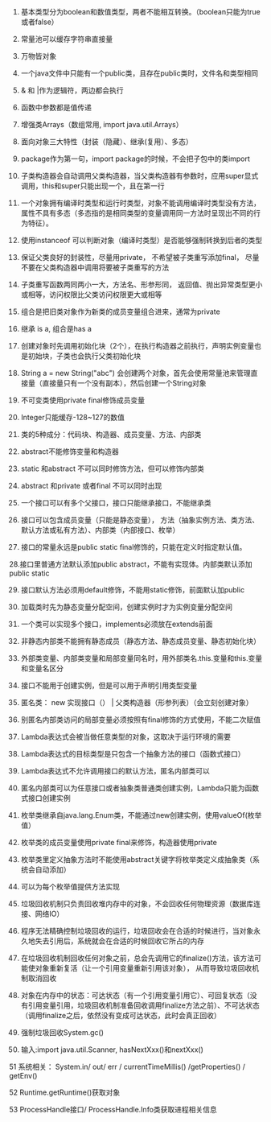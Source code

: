 1. 基本类型分为boolean和数值类型，两者不能相互转换。（boolean只能为true或者false）

2. 常量池可以缓存字符串直接量

3. 万物皆对象

4. 一个java文件中只能有一个public类，且存在public类时，文件名和类型相同

5. & 和 |作为逻辑符，两边都会执行

6. 函数中参数都是值传递

7. 增强类Arrays（数组常用, import java.util.Arrays）

8. 面向对象三大特性（封装（隐藏）、继承(复用）、多态）

9. package作为第一句，import package的时候，不会把子包中的类import

10. 子类构造器会自动调用父类构造器，当父类构造器有参数时，应用super显式调用，this和super只能出现一个，且在第一行

11. 一个对象拥有编译时类型和运行时类型，对象不能调用编译时类型没有方法，属性不具有多态（多态指的是相同类型的变量调用同一方法时呈现出不同的行为特征）。

12. 使用instanceof 可以判断对象（编译时类型）是否能够强制转换到后者的类型

13. 保证父类良好的封装性，尽量用private， 不希望被子类重写添加final， 尽量不要在父类构造器中调用将要被子类重写的方法

14. 子类重写函数两同两小一大，方法名、形参形同， 返回值、抛出异常类型更小或相等，访问权限比父类访问权限更大或相等

15. 组合是把旧类对象作为新类的成员变量组合进来，通常为private

16. 继承 is a, 组合是has a

17.  创建对象时先调用初始化块（2个），在执行构造器之前执行，声明实例变量也是初始块，子类也会执行父类初始化块

18. String a = new String("abc") 会创建两个对象，首先会使用常量池来管理直接量（直接量只有一个没有副本），然后创建一个String对象

19.  不可变类使用private final修饰成员变量

20. Integer只能缓存-128~127的数值

21. 类的5种成分：代码块、构造器、成员变量、方法、内部类

22. abstract不能修饰变量和构造器

23. static 和abstract 不可以同时修饰方法，但可以修饰内部类

24. abstract 和private 或者final 不可以同时出现

25. 一个接口可以有多个父接口，接口只能继承接口，不能继承类

26. 接口可以包含成员变量（只能是静态变量）， 方法（抽象实例方法、类方法、默认方法或私有方法）、内部类（内部接口、枚举）

27. 接口的常量永远是public static final修饰的，只能在定义时指定默认值。

28.接口里普通方法默认添加public abstract，不能有实现体。内部类默认添加public static

29. 接口默认方法必须用default修饰，不能用static修饰，前面默认加public

30. 加载类时先为静态变量分配空间，创建实例时才为实例变量分配空间

31. 一个类可以实现多个接口，implements必须放在extends前面

32. 非静态内部类不能拥有静态成员（静态方法、静态成员变量、静态初始化块）

33. 外部类变量、内部类变量和局部变量同名时，用外部类名.this.变量和this.变量和变量名区分

34. 接口不能用于创建实例，但是可以用于声明引用类型变量

35. 匿名类： new 实现接口（） | 父类构造器（形参列表）（会立刻创建对象）

36.  别匿名内部类访问的局部变量必须按照有final修饰的方式使用，不能二次赋值

37. Lambda表达式会被当做任意类型的对象，这取决于运行环境的需要

38. Lambda表达式的目标类型是只包含一个抽象方法的接口（函数式接口）

39. Lambda表达式不允许调用接口的默认方法，匿名内部类可以

40. 匿名内部类可以为任意接口或者抽象类普通类创建实例，Lambda只能为函数式接口创建实例

41. 枚举类继承自java.lang.Enum类，不能通过new创建实例，使用valueOf(枚举值）

42. 枚举类的成员变量使用private final来修饰，构造器使用private

43.  枚举类里定义抽象方法时不能使用abstract关键字将枚举类定义成抽象类（系统会自动添加）

44. 可以为每个枚举值提供方法实现

45. 垃圾回收机制只负责回收堆内存中的对象，不会回收任何物理资源（数据库连接、网络IO）

46. 程序无法精确控制垃圾回收的运行，垃圾回收会在合适的时候进行，当对象永久地失去引用后，系统就会在合适的时候回收它所占的内存

47. 在垃圾回收机制回收任何对象之前，总会先调用它的finalize()方法，该方法可能使对象重新复活（让一个引用变量重新引用该对象）， 从而导致垃圾回收机制取消回收

48. 对象在内存中的状态：可达状态（有一个引用变量引用它）、可回复状态（没有引用变量引用，垃圾回收机制准备回收调用finalize方法之前）、不可达状态（调用finalize之后，依然没有变成可达状态，此时会真正回收）

49. 强制垃圾回收System.gc()

50. 输入:import java.util.Scanner, hasNextXxx()和nextXxx()

51 系统相关： System.in/ out/ err / currentTimeMillis() /getProperties() / getEnv()

52 Runtime.getRuntime()获取对象

53 ProcessHandle接口/ ProcessHandle.Info类获取进程相关信息
